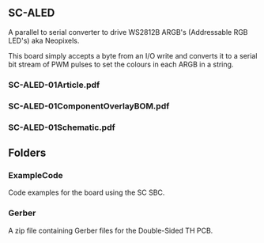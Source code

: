 

## SC-ALED

A parallel to serial converter to drive WS2812B ARGB's (Addressable RGB LED's) aka Neopixels.

This board simply accepts a byte from an I/O write and converts it to a serial bit stream of PWM pulses to set the colours in each ARGB in a string.


### SC-ALED-01Article.pdf
### SC-ALED-01ComponentOverlayBOM.pdf
### SC-ALED-01Schematic.pdf

## Folders

### ExampleCode
Code examples for the board using the SC SBC.

### Gerber
A zip file containing Gerber files for the Double-Sided TH PCB.
